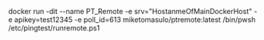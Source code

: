 docker run -dit --name PT_Remote -e srv="HostanmeOfMainDockerHost" -e apikey=test12345 -e poll_id=613 miketomasulo/ptremote:latest /bin/pwsh /etc/pingtest/runremote.ps1
